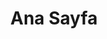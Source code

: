 ---
layout: home
title: "Ana Sayfa"
tags: [Jekyll, theme, responsive, blog, template]
order: 1
image:
  feature: banner.jpg
---